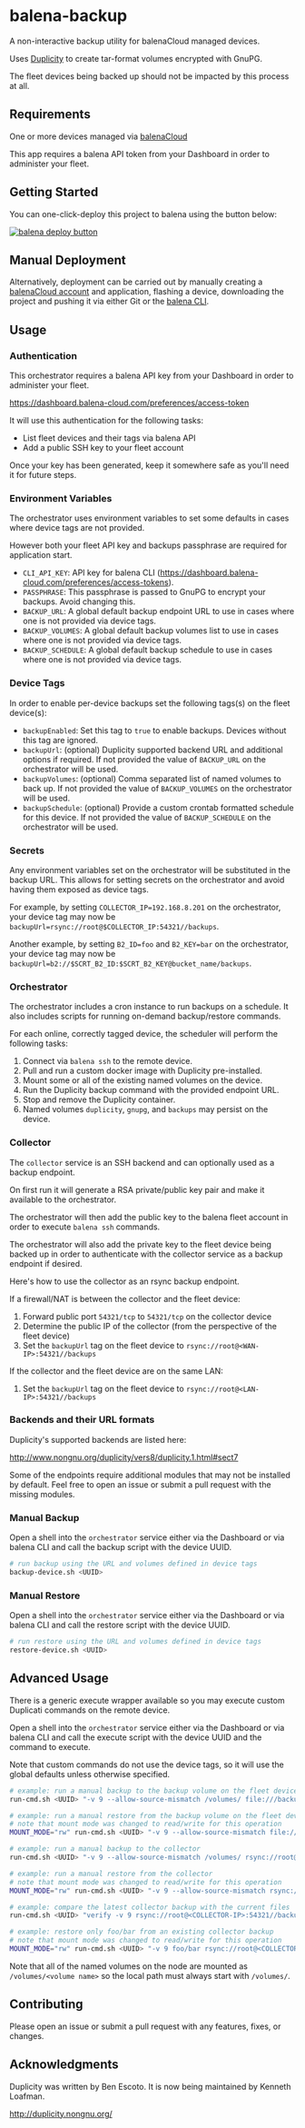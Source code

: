 # balena-backup

A non-interactive backup utility for balenaCloud managed devices.

Uses [Duplicity](http://duplicity.nongnu.org/) to create tar-format volumes encrypted with GnuPG.

The fleet devices being backed up should not be impacted by this process at all.

## Requirements

One or more devices managed via [balenaCloud](https://www.balena.io/cloud/)

This app requires a balena API token from your Dashboard in order to administer your fleet.

## Getting Started

You can one-click-deploy this project to balena using the button below:

[![balena deploy button](https://www.balena.io/deploy.svg)](https://dashboard.balena-cloud.com/deploy?repoUrl=https://github.com/balena-io-playground/balena-backup)

## Manual Deployment

Alternatively, deployment can be carried out by manually creating a [balenaCloud account](https://dashboard.balena-cloud.com) and application,
flashing a device, downloading the project and pushing it via either Git or the [balena CLI](https://github.com/balena-io/balena-cli).

## Usage

### Authentication

This orchestrator requires a balena API key from your Dashboard in order to administer your fleet.

<https://dashboard.balena-cloud.com/preferences/access-token>

It will use this authentication for the following tasks:

- List fleet devices and their tags via balena API
- Add a public SSH key to your fleet account

Once your key has been generated, keep it somewhere safe as you'll need it for future steps.

### Environment Variables

The orchestrator uses environment variables to set some defaults in cases where device tags are not provided.

However both your fleet API key and backups passphrase are required for application start.

- `CLI_API_KEY`: API key for balena CLI (<https://dashboard.balena-cloud.com/preferences/access-tokens>).
- `PASSPHRASE`: This passphrase is passed to GnuPG to encrypt your backups. Avoid changing this.
- `BACKUP_URL`: A global default backup endpoint URL to use in cases where one is not provided via device tags.
- `BACKUP_VOLUMES`: A global default backup volumes list to use in cases where one is not provided via device tags.
- `BACKUP_SCHEDULE`: A global default backup schedule to use in cases where one is not provided via device tags.

### Device Tags

In order to enable per-device backups set the following tags(s) on the fleet device(s):

- `backupEnabled`: Set this tag to `true` to enable backups.
Devices without this tag are ignored.
- `backupUrl`: (optional) Duplicity supported backend URL and additional options if required.
If not provided the value of `BACKUP_URL` on the orchestrator will be used.
- `backupVolumes`: (optional) Comma separated list of named volumes to back up.
If not provided the value of `BACKUP_VOLUMES` on the orchestrator will be used.
- `backupSchedule`: (optional) Provide a custom crontab formatted schedule for this device.
If not provided the value of `BACKUP_SCHEDULE` on the orchestrator will be used.

### Secrets

Any environment variables set on the orchestrator will be substituted in the backup URL.
This allows for setting secrets on the orchestrator and avoid having them exposed as device tags.

For example, by setting `COLLECTOR_IP=192.168.8.201` on the orchestrator,
your device tag may now be `backupUrl=rsync://root@$COLLECTOR_IP:54321//backups`.

Another example, by setting `B2_ID=foo` and `B2_KEY=bar` on the orchestrator,
your device tag may now be `backupUrl=b2://$SCRT_B2_ID:$SCRT_B2_KEY@bucket_name/backups`.

### Orchestrator

The orchestrator includes a cron instance to run backups on a schedule.
It also includes scripts for running on-demand backup/restore commands.

For each online, correctly tagged device, the scheduler will perform the following tasks:

1. Connect via `balena ssh` to the remote device.
2. Pull and run a custom docker image with Duplicity pre-installed.
3. Mount some or all of the existing named volumes on the device.
4. Run the Duplicity backup command with the provided endpoint URL.
5. Stop and remove the Duplicity container.
6. Named volumes `duplicity`, `gnupg`, and `backups` may persist on the device.

### Collector

The `collector` service is an SSH backend and can optionally used as a backup endpoint.

On first run it will generate a RSA private/public key pair and make it available to the orchestrator.

The orchestrator will then add the public key to the balena fleet account
in order to execute `balena ssh` commands.

The orchestrator will also add the private key to the fleet device being
backed up in order to authenticate with the collector service as a backup endpoint if desired.

Here's how to use the collector as an rsync backup endpoint.

If a firewall/NAT is between the collector and the fleet device:

1. Forward public port `54321/tcp` to `54321/tcp` on the collector device
2. Determine the public IP of the collector (from the perspective of the fleet device)
3. Set the `backupUrl` tag on the fleet device to `rsync://root@<WAN-IP>:54321//backups`

If the collector and the fleet device are on the same LAN:

1. Set the `backupUrl` tag on the fleet device to `rsync://root@<LAN-IP>:54321//backups`

### Backends and their URL formats

Duplicity's supported backends are listed here:

<http://www.nongnu.org/duplicity/vers8/duplicity.1.html#sect7>

Some of the endpoints require additional modules that may not be installed by default.
Feel free to open an issue or submit a pull request with the missing modules.

### Manual Backup

Open a shell into the `orchestrator` service either via the Dashboard or
via balena CLI and call the backup script with the device UUID.

```bash
# run backup using the URL and volumes defined in device tags
backup-device.sh <UUID>
```

### Manual Restore

Open a shell into the `orchestrator` service either via the Dashboard or
via balena CLI and call the restore script with the device UUID.

```bash
# run restore using the URL and volumes defined in device tags
restore-device.sh <UUID>
```

## Advanced Usage

There is a generic execute wrapper available so you may execute custom
Duplicati commands on the remote device.

Open a shell into the `orchestrator` service either via the Dashboard or
via balena CLI and call the execute script with the device UUID and the
command to execute.

Note that custom commands do not use the device tags, so it will
use the global defaults unless otherwise specified.

```bash
# example: run a manual backup to the backup volume on the fleet device
run-cmd.sh <UUID> "-v 9 --allow-source-mismatch /volumes/ file:///backups"

# example: run a manual restore from the backup volume on the fleet device
# note that mount mode was changed to read/write for this operation
MOUNT_MODE="rw" run-cmd.sh <UUID> "-v 9 --allow-source-mismatch file:///backups /volumes/"

# example: run a manual backup to the collector
run-cmd.sh <UUID> "-v 9 --allow-source-mismatch /volumes/ rsync://root@<COLLECTOR-IP>:54321//backups"

# example: run a manual restore from the collector
# note that mount mode was changed to read/write for this operation
MOUNT_MODE="rw" run-cmd.sh <UUID> "-v 9 --allow-source-mismatch rsync://root@<COLLECTOR-IP>:54321//backups /volumes/"

# example: compare the latest collector backup with the current files
run-cmd.sh <UUID> "verify -v 9 rsync://root@<COLLECTOR-IP>:54321//backups /volumes/"

# example: restore only foo/bar from an existing collector backup
# note that mount mode was changed to read/write for this operation
MOUNT_MODE="rw" run-cmd.sh <UUID> "-v 9 foo/bar rsync://root@<COLLECTOR-IP>:54321//backups /volumes/foo/bar"
```

Note that all of the named volumes on the node are mounted as `/volumes/<volume name>`
so the local path must always start with `/volumes/`.

## Contributing

Please open an issue or submit a pull request with any features, fixes, or changes.

## Acknowledgments

Duplicity was written by Ben Escoto. It is now being maintained by Kenneth Loafman.

<http://duplicity.nongnu.org/>
